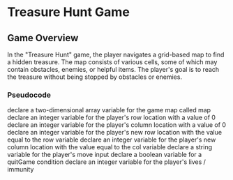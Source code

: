 # Treasure Hunt Game

## Game Overview

In the "Treasure Hunt" game, the player navigates a grid-based map to find a hidden treasure. 
The map consists of various cells, some of which may contain obstacles, enemies, or helpful 
items. The player's goal is to reach the treasure without being stopped by obstacles or enemies.


### Pseudocode

declare a two-dimensional array variable for the game map called map
declare an integer variable for the player's row location with a value of 0
declare an integer variable for the player's column location with a value of 0
declare an integer variable for the player's new row location with the value equal to the row variable
declare an integer variable for the player's new column location with the value equal to the col variable
declare a string variable for the player's move input
declare a boolean variable for a quitGame condition
declare an integer variable for the player's lives / immunity